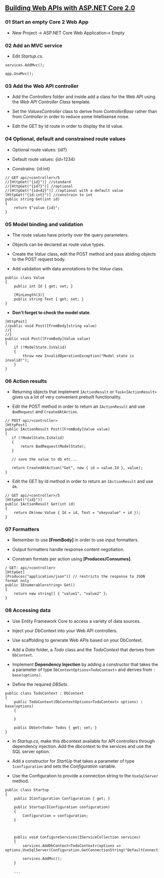 ## [Building Web APIs with ASP.NET Core 2.0](https://www.youtube.com/watch?v=aIkpVzqLuhA)


### 01 Start an empty Core 2 Web App

* New Project -> ASP.NET Core Web Application-> Empty


### 02 Add an MVC service

* Edit *Startup.cs*.

```
services.AddMvc();
```

```
app.UseMvc();
```

### 03 Add the Web API controller

* Add the *Controllers* folder and inside add a class for the Web API using the *Web API Controller Class* template.

* Set the *ValuesController* class to derive from *ControllerBase* rather than from *Controller* in order to reduce some Intellisense noise.

* Edit the GET by Id route in order to display the Id value.


### 04 Optional, default and constrained route values

* Optional route values: {id?}

* Default route values: {id=1234}

* Constrains: {id:int}

```
// GET api/<controller>/5
//[HttpGet("{id}")] //standard
//[HttpGet("{id?}")] //optional
//[HttpGet("{id=42}")] //optional with a default value
[HttpGet("{id:int}")] //constrain to int
public string Get(int id)
{
    return $"value {id}";
}
```


### 05 Model binding and validation

* The route values have priority over the query parameters.

* Objects can be declared as route value types.

* Create the *Value* class, edit the POST method and pass abiding objects to the POST request body.

* Add validation with data annotations to the *Value* class.

```
public class Value
{
    public int Id { get; set; }

    [MinLength(3)]
    public string Text { get; set; }
}
```

* **Don't forget to check the model state**.

```
[HttpPost]
//public void Post([FromBody]string value)
//{
//}
public void Post([FromBody]Value value)
{
    if (!ModelState.IsValid)
    {
        throw new InvalidOperationException("Model state is invalid!");
    }
}
```


### 06 Action results

* Returning objects that implement `IActionResult` or `Task<IActionResult>` gives us a lot of very convenient prebuilt functionality.

* Edit the POST method in order to return an `IActionResult` and use `BadRequest` and `CreatedAtAction`.

```
// POST api/<controller>
[HttpPost]        
public IActionResult Post([FromBody]Value value)
{
   if (!ModelState.IsValid)
   {
       return BadRequest(ModelState);
   }

   // save the value to db etc...

   return CreatedAtAction("Get", new { id = value.Id }, value);
}
```

* Edit the GET by Id method in order to return an `IActionResult` and use `Ok`.

```
// GET api/<controller>/5
[HttpGet("{id}")]
public IActionResult Get(int id)
{
    return Ok(new Value { Id = id, Text = "okeyvalue" + id });
}
```


### 07 Formatters

* Remember to use **[FromBody]** in order to use input formatters.

* Output formatters handle response content negotiation.

* Constrain formats per action using **[Produces/Consumes]**.

```
/ GET: api/<controller>
[HttpGet]
[Produces("application/json")] // restricts the response to JSON format only
public IEnumerable<string> Get()
{
    return new string[] { "value1", "value2" };
}
```


### 08 Accessing data

* Use Entity Framework Core to access a variety of data sources.
* Inject your DbContext into your Web API controllers.
* Use scaffolding to generate Web APIs based on your DbContext.


* Add a *Data* folder, a *Todo* class and the *TodoContext* that derives from `DbContext`.

* Implement **Dependency Injection** by adding a constructor that takes the a parameter of type `DbContextOptions<TodoContext>` and derives from `: base(options)`.

* Define the required *DBSets*.

```
public class TodoContext : DbContext
{
    public TodoContext(DbContextOptions<TodoContext> options) : base(options)
    {

    }

    public DbSet<Todo> Todos { get; set; }
}
```

* In *Startup.cs*, make this dbcontext available for API controllers through dependency injection. Add the dbcontext to the services and use the SQL server option.

* Add a constructor for *StartUp* that takes a parameter of type `Iconfiguration` and sets the *Configuration* variable.

* Use the Configuration to provide a connection string to the `UseSqlServer` method.

```
public class Startup
{
    public IConfiguration Configuration { get; }

    public Startup(IConfiguration configuration)
    {
        Configuration = configuration;
    }



    public void ConfigureServices(IServiceCollection services)
    {
        services.AddDbContext<TodoContext>(options => options.UseSqlServer(Configuration.GetConnectionString("DefaultConnection")));

        services.AddMvc();
    }

    ...
```        

